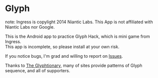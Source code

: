 Glyph
=====
note: Ingress is copylight 2014 Niantic Labs. This App is not affiliated with Niantic Labs nor Google.  
  
  
This is the Android app to practice Glyph Hack, which is mini game from Ingress.  
This app is incomplete, so please install at your own risk.  
  
If you notice bugs, I'm grad and willing to report on [Issues](https://github.com/geckour/Glyph/issues).  
  
Thanks to [The Glyphtionary](http://glyphtionary.com/), many of sites provide patterns of Glyph sequence, and all of supporters.
